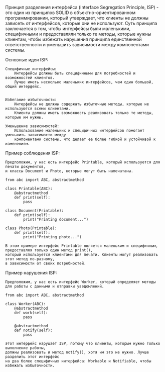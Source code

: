 
Принцип разделения интерфейса (Interface Segregation Principle, ISP) - это один из принципов SOLID
в объектно-ориентированном программировании, который утверждает,
что клиенты не должны зависеть от интерфейсов, которые они не используют.
Суть принципа заключается в том, чтобы интерфейсы были маленькими, специфичными и предоставляли
только те методы, которые нужны клиентам, чтобы избежать нарушения принципа единственной ответственности
и уменьшить зависимости между компонентами системы.


Основные идеи ISP:

    Специфичные интерфейсы:
        Интерфейсы должны быть специфичными для потребностей и возможностей клиентов.
        Лучше иметь несколько маленьких интерфейсов, чем один большой, общий интерфейс.


    Избегание избыточности:
        Интерфейсы не должны содержать избыточные методы, которые не используются всеми клиентами.
        Клиенты должны иметь возможность реализовать только те методы, которые им нужны.

    Уменьшение зависимостей:
        Использование маленьких и специфичных интерфейсов помогает уменьшить зависимости между
        компонентами системы, что делает ее более гибкой и устойчивой к изменениям.



Пример соблюдения ISP:

    Предположим, у нас есть интерфейс Printable, который используется для печати документов,
    и классы Document и Photo, которые могут быть напечатаны.

    from abc import ABC, abstractmethod

    class Printable(ABC):
        @abstractmethod
        def print(self):
            pass

    class Document(Printable):
        def print(self):
            print("Printing document...")

    class Photo(Printable):
        def print(self):
            print("Printing photo...")

    В этом примере интерфейс Printable является маленьким и специфичным, предоставляя только один метод print(),
    который используется клиентами для печати. Клиенты могут реализовать этот метод по-разному,
    в зависимости от своих потребностей.


Пример нарушения ISP:

    Предположим, у нас есть интерфейс Worker, который определяет методы для работы с данными и отправки уведомлений.

    from abc import ABC, abstractmethod

    class Worker(ABC):
        @abstractmethod
        def work(self):
            pass

        @abstractmethod
        def notify(self):
            pass

    Этот интерфейс нарушает ISP, потому что клиенты, которым нужно только выполнение работы,
    должны реализовать и метод notify(), хотя им это не нужно. Лучше разделить этот интерфейс
    на два более специфичных интерфейса: Workable и Notifiable, чтобы избежать избыточности.

